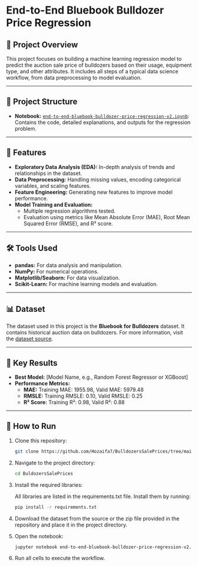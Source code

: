 # End-to-End Bluebook Bulldozer Price Regression

## 📝 Project Overview
This project focuses on building a machine learning regression model to predict the auction sale price of bulldozers based on their usage, equipment type, and other attributes. It includes all steps of a typical data science workflow, from data preprocessing to model evaluation.

---

## 📂 Project Structure
- **Notebook:** [`end-to-end-bluebook-bulldozer-price-regression-v2.ipynb`](link-to-notebook): Contains the code, detailed explanations, and outputs for the regression problem.

---

## 🚀 Features
- **Exploratory Data Analysis (EDA):** In-depth analysis of trends and relationships in the dataset.
- **Data Preprocessing:** Handling missing values, encoding categorical variables, and scaling features.
- **Feature Engineering:** Generating new features to improve model performance.
- **Model Training and Evaluation:**
  - Multiple regression algorithms tested.
  - Evaluation using metrics like Mean Absolute Error (MAE), Root Mean Squared Error (RMSE), and R² score.

---

## 🛠️ Tools Used
- **pandas:** For data analysis and manipulation.
- **NumPy:** For numerical operations.
- **Matplotlib/Seaborn:** For data visualization.
- **Scikit-Learn:** For machine learning models and evaluation.

---

## 📊 Dataset
The dataset used in this project is the **Bluebook for Bulldozers** dataset. It contains historical auction data on bulldozers. For more information, visit the [dataset source](https://www.kaggle.com/c/bluebook-for-bulldozers).

---

## 🔑 Key Results
- **Best Model:** [Model Name, e.g., Random Forest Regressor or XGBoost]
- **Performance Metrics:**
  - **MAE:** Training MAE: 1955.98, Valid MAE: 5979.48
  - **RMSLE:** Training RMSLE: 0.10, Valid RMSLE: 0.25
  - **R² Score:** Training R²: 0.98, Valid R²: 0.88

---

## 📎 How to Run
1. Clone this repository:
   ```bash
   git clone https://github.com/Hozaifa7/BulldozersSalePrices/tree/main
   ```
2. Navigate to the project directory:
   ```bash
   cd BuldozersSalePrices
   ```
3. Install the required libraries:

   All libraries are listed in the requirements.txt file. Install them by running:
   ```bash
   pip install -r requirements.txt
   ```
  
4. Download the dataset from the source or the zip file provided in the repository and place it in the project directory.

5. Open the notebook:
   ```bash
   jupyter notebook end-to-end-bluebook-bulldozer-price-regression-v2.ipynb
   ```
   
6. Run all cells to execute the workflow.
